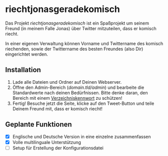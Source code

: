 riechtjonasgeradekomisch
========================

Das Projekt *riechtjonasgeradekomisch* ist ein Spaßprojekt um seinem Freund (in meinem Falle Jonas) über Twitter mitzuteilen, dass er komisch riecht.

In einer eigenen Verwaltung können Vorname und Twittername des komisch riechenden, sowie der Twittername des besten Freundes (also Dir) eingerichtet werden.

## Installation ##

1. Lade alle Dateien und Ordner auf Deinen Webserver.
2. Öffne den Admin-Bereich (_domain.tld/admin_) und bearbeite die Standardwerte nach deinen Bedürfnissen. Bitte denke daran, den Bereich mit einem [Verzeichniskennwort](https://httpd.apache.org/docs/current/programs/htpasswd.html) zu schützen!
3. Fertig! Besuche jetzt die Seite, klicke auf den Tweet-Button und teile Deinem Freund mit, dass er komisch riecht!

## Geplante Funktionen ##

- [x] Englische und Deutsche Version in eine einzelne zusammenfassen
- [x] Volle multilinguale Unterstützung
- [ ] Setup für Erstellung der Konfigurationsdatei
